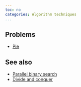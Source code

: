 ```yaml
---
toc: no
categories: Algorithm techniques
...
```


## Problems
* [Pie](http://www.csc.kth.se/contest/nwerc/2006/problems/nwerc06.pdf)

## See also
* [Parallel binary search]()
* [Divide and conquer]()

